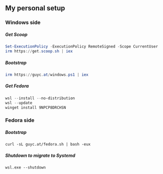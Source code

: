 ## My personal setup

### Windows side

##### Get Scoop

```powershell
Set-ExecutionPolicy -ExecutionPolicy RemoteSigned -Scope CurrentUser
irm https://get.scoop.sh | iex
```

##### Bootstrap

```powershell
irm https://guyc.at/windows.ps1 | iex
```

##### Get Fedora

```powershell
wsl --install --no-distribution
wsl --update
winget install 9NPCP8DRCHSN
```

### Fedora side

##### Bootstrap

```shell
curl -sL guyc.at/fedora.sh | bash -eux
```

##### Shutdown to migrate to Systemd

```shell
wsl.exe --shutdown
```
